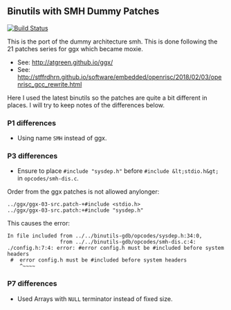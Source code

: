 ## Binutils with SMH Dummy Patches

[![Build Status](https://travis-ci.org/stffrdhrn/binutils-gdb.svg?branch=smh-port)](https://travis-ci.org/stffrdhrn/binutils-gdb)

This is the port of the dummy architecture smh.  This is done following the
21 patches series for ggx which became moxie.

 - See: http://atgreen.github.io/ggx/
 - See: http://stffrdhrn.github.io/software/embedded/openrisc/2018/02/03/openrisc_gcc_rewrite.html

Here I used the latest binutils so the patches are quite a bit different in
places.  I will try to keep notes of the differences below.

### P1 differences

 - Using name `SMH` instead of ggx.

### P3 differences

 - Ensure to place `#include "sysdep.h"` before `#include &lt;stdio.h&gt;` in
   `opcodes/smh-dis.c`.

Order from the ggx patches is not allowed anylonger:

```
../ggx/ggx-03-src.patch-+#include <stdio.h>
../ggx/ggx-03-src.patch:+#include "sysdep.h"
```

This causes the error:

```
In file included from ../../binutils-gdb/opcodes/sysdep.h:34:0,
                 from ../../binutils-gdb/opcodes/smh-dis.c:4:
./config.h:7:4: error: #error config.h must be #included before system headers
 #  error config.h must be #included before system headers
    ^~~~~
```

### P7 differences

 - Used Arrays with `NULL` terminator instead of fixed size.
